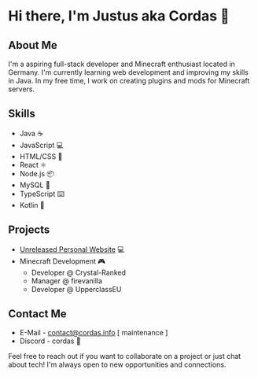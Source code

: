 # Hi there, I'm Justus aka Cordas 👋

## About Me 

I'm a aspiring full-stack developer and Minecraft enthusiast located in Germany. I'm currently learning web development and improving my skills in Java. In my free time, I work on creating plugins and mods for Minecraft servers.

## Skills

- Java ☕
- JavaScript 💻
- HTML/CSS 🎨
- React ⚛️
- Node.js 📦
- MySQL 📀
- TypeScript ⌨️
- Kotlin 📱

## Projects 

- [Unreleased Personal Website](https://cordas.info) 💻
- Minecraft Development 🎮
  - Developer @ Crystal-Ranked
  - Manager @ firevanilla
  - Developer @ UpperclassEU

## Contact Me

- E-Mail - contact@cordas.info [ maintenance ]
- Discord - cordas 💬

Feel free to reach out if you want to collaborate on a project or just chat about tech! I'm always open to new opportunities and connections.
